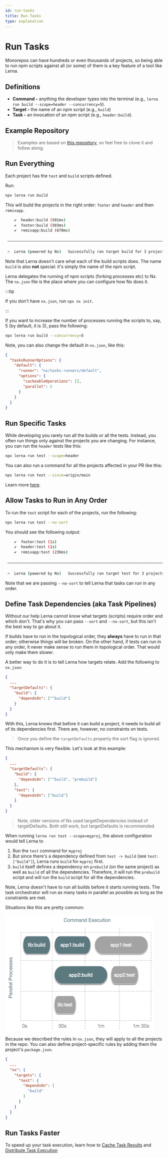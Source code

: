 ```yaml
---
id: run-tasks
title: Run Tasks
type: explanation
---
```


# Run Tasks

Monorepos can have hundreds or even thousands of projects, so being able to run npm scripts against all (or some) of
them is a key feature of a tool like Lerna.

## Definitions

- **Command -** anything the developer types into the terminal (e.g., `lerna run build --scope=header --concurrency=5`).
- **Target -** the name of an npm script (e.g., `build`)
- **Task -** an invocation of an npm script (e.g., `header:build`).

## Example Repository

> Examples are based on [this repository](https://github.com/lerna/getting-started-example), so feel free to clone it
> and follow along.

## Run Everything

Each project has the `test` and `build` scripts defined.

Run:

```bash
npx lerna run build
```

This will build the projects in the right order: `footer` and `header` and then `remixapp`.

```bash title="Terminal Output"
    ✔  header:build (501ms)
    ✔  footer:build (503ms)
    ✔  remixapp:build (670ms)

 —————————————————————————————————————————————————————————————————————————————

 >  Lerna (powered by Nx)   Successfully ran target build for 3 projects (1s)

```

Note that Lerna doesn't care what each of the build scripts does. The name `build` is also **not** special: it's simply
the name of the npm script.

Lerna delegates the running of npm scripts (forking processes etc) to Nx. The `nx.json` file is the place where you can
configure how Nx does it.

:::tip

If you don't have `nx.json`, run `npx nx init`.

:::

If you want to increase the number of processes running the scripts to, say, 5 (by default, it is 3), pass the
following:

```bash
npx lerna run build --concurrency=5
```

Note, you can also change the default in `nx.json`, like this:

```json title="nx.json"
{
  "tasksRunnerOptions": {
    "default": {
      "runner": "nx/tasks-runners/default",
      "options": {
        "cacheableOperations": [],
        "parallel": 5
      }
    }
  }
}
```

## Run Specific Tasks

While developing you rarely run all the builds or all the tests. Instead, you often run things only against the projects
you are changing. For instance, you can run the `header` tests like this:

```bash
npx lerna run test --scope=header
```

You can also run a command for all the projects affected in your PR like this:

```bash
npx lerna run test --since=origin/main
```

Learn more [here](../api-reference/commands).

## Allow Tasks to Run in Any Order

To run the `test` script for each of the projects, run the following:

```bash
npx lerna run test --no-sort
```

You should see the following output:

```bash title="Terminal Output"
    ✔  footer:test (1s)
    ✔  header:test (1s)
    ✔  remixapp:test (236ms)

 ——————————————————————————————————————————————————————————————————————————————

 >  Lerna (powered by Nx)   Successfully ran target test for 3 projects (1s)
```

Note that we are passing `--no-sort` to tell Lerna that tasks can run in any order.

## Define Task Dependencies (aka Task Pipelines)

Without our help Lerna cannot know what targets (scripts) require order and which don't. That's why you can
pass `--sort` and `--no-sort`, but this isn't the best way to go about it.

If builds have to run in the topological order, they **always** have to run in that order; otherwise things will be broken. On the other hand, if tests can run in any order, it never make sense to run them in topological order. That would only make them slower.

A better way to do it is to tell Lerna how targets relate. Add the following to `nx.json`:

```json title="nx.json"
{
  ...
  "targetDefaults": {
    "build": {
      "dependsOn": ["^build"]
    }
  }
}
```

With this, Lerna knows that before it can build a project, it needs to build all of its dependencies first. There are,
however, no constraints on tests.

> Once you define the `targetDefaults` property the sort flag is ignored.

This mechanism is very flexible. Let's look at this example:

```json title="nx.json"
{
  ...
  "targetDefaults": {
    "build": {
      "dependsOn": ["^build", "prebuild"]
    },
    "test": {
      "dependsOn": ["build"]
    }
  }
}
```

> Note, older versions of Nx used targetDependencies instead of targetDefaults. Both still work, but targetDefaults is
> recommended.

When running `lerna run test --scope=myproj`, the above configuration would tell Lerna to

1. Run the `test` command for `myproj`
2. But since there's a dependency defined from `test -> build` (see `test:["build"]`), Lerna runs `build` for `myproj`
   first.
3. `build` itself defines a dependency on `prebuild` (on the same project) as well as `build` of all the dependencies.
   Therefore, it will run the `prebuild` script and will run the `build` script for all the dependencies.

Note, Lerna doesn't have to run all builds before it starts running tests. The task orchestrator will run as many tasks
in parallel as possible as long as the constraints are met.

Situations like this are pretty common:

![Mixing Targets](../images/running-tasks/mixing-targets.png)

Because we described the rules in `nx.json`, they will apply to all the projects in the repo. You can also define
project-specific rules by adding them the project's `package.json`.

```json
{
  ...
  "nx": {
    "targets": {
      "test": {
        "dependsOn": [
          "build"
        ]
      }
    }
  }
}
```

## Run Tasks Faster

To speed up your task execution, learn how to [Cache Task Results](./cache-tasks) and [Distribute Task Execution](./distribute-tasks)
